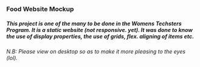 ### Food Website Mockup
##### This project is one of the many to be done in the Womens Techsters Program. It is a static website (not responsive. yet). It was done to know the use of display properties, the use of grids, flex. aligning of items etc.

###### N.B: Please view on desktop so as to make it more pleasing to the eyes (lol).
